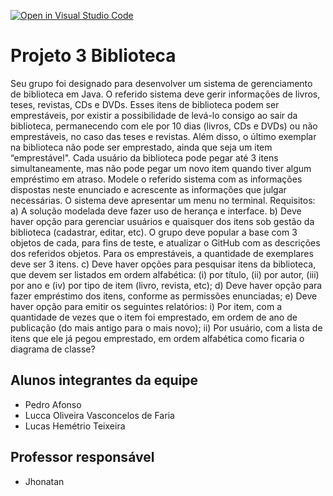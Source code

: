 [![Open in Visual Studio Code](https://classroom.github.com/assets/open-in-vscode-718a45dd9cf7e7f842a935f5ebbe5719a5e09af4491e668f4dbf3b35d5cca122.svg)](https://classroom.github.com/online_ide?assignment_repo_id=12847754&assignment_repo_type=AssignmentRepo)
# Projeto 3 Biblioteca
Seu grupo foi designado para desenvolver um sistema de gerenciamento de biblioteca em Java. O referido sistema deve gerir informações de livros, teses, revistas, CDs e DVDs. Esses itens de biblioteca podem ser emprestáveis, por existir a possibilidade de levá-lo consigo ao sair da biblioteca, permanecendo com ele por 10 dias (livros, CDs e DVDs) ou não emprestáveis, no caso das teses e revistas. Além disso, o último exemplar na biblioteca não pode ser emprestado, ainda que seja um item “emprestável". Cada usuário da biblioteca pode pegar até 3 itens simultaneamente, mas não pode pegar um novo item quando tiver algum empréstimo em atraso. Modele o referido sistema com as informações dispostas neste enunciado e acrescente as informações que julgar necessárias. O sistema deve apresentar um menu no terminal. Requisitos: a) A solução modelada deve fazer uso de herança e interface. b) Deve haver opção para gerenciar usuários e quaisquer dos itens sob gestão da biblioteca (cadastrar, editar, etc). O grupo deve popular a base com 3 objetos de cada, para fins de teste, e atualizar o GitHub com as descrições dos referidos objetos. Para os emprestáveis, a quantidade de exemplares deve ser 3 itens. c) Deve haver opções para pesquisar itens da biblioteca, que devem ser listados em ordem alfabética: (i) por título, (ii) por autor, (iii) por ano e (iv) por tipo de item (livro, revista, etc); d) Deve haver opção para fazer empréstimo dos itens, conforme as permissões enunciadas; e) Deve haver opção para emitir os seguintes relatórios: i) Por item, com a quantidade de vezes que o item foi emprestado, em ordem de ano de publicação (do mais antigo para o mais novo); ii) Por usuário, com a lista de itens que ele já pegou emprestado, em ordem alfabética como ficaria o diagrama de classe?

## Alunos integrantes da equipe

* Pedro Afonso 
* Lucca Oliveira Vasconcelos de Faria
* Lucas Hemétrio Teixeira


## Professor responsável 

* Jhonatan
